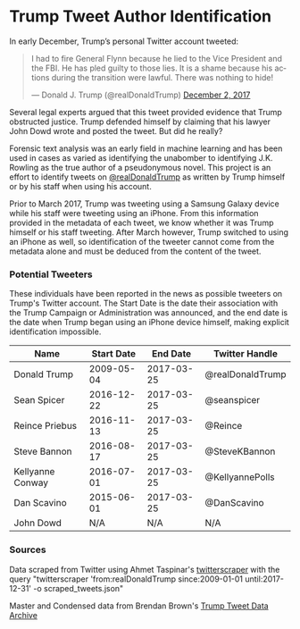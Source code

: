 # Trump Tweet Author Identification

In early December, Trump’s personal Twitter account tweeted:

<blockquote class="twitter-tweet" data-lang="en"><p lang="en" dir="ltr">I had to fire General Flynn because he lied to the Vice President and the FBI. He has pled guilty to those lies. It is a shame because his actions during the transition were lawful. There was nothing to hide!</p>&mdash; Donald J. Trump (@realDonaldTrump) <a href="https://twitter.com/realDonaldTrump/status/937007006526959618?ref_src=twsrc%5Etfw">December 2, 2017</a></blockquote>

Several legal experts argued that this tweet provided evidence that Trump obstructed justice. Trump defended himself by claiming that his lawyer John Dowd wrote and posted the tweet. But did he really?

Forensic text analysis was an early field in machine learning and has been used in cases as varied as identifying the unabomber to identifying J.K. Rowling as the true author of a pseudonymous novel. This project is an effort to identify tweets on [@realDonaldTrump](https://twitter.com/realdonaldtrump) as written by Trump himself or by his staff when using his account.

Prior to March 2017, Trump was tweeting using a Samsung Galaxy device while his staff were tweeting using an iPhone. From this information provided in the metadata of each tweet, we know whether it was Trump himself or his staff tweeting. After March however, Trump switched to using an iPhone as well, so identification of the tweeter cannot come from the metadata alone and must be deduced from the content of the tweet.

### Potential Tweeters

These individuals have been reported in the news as possible tweeters on Trump's Twitter account. The Start Date is the date their association with the Trump Campaign or Administration was announced, and the end date is the date when Trump began using an iPhone device himself, making explicit identification impossible.

|Name|Start Date|End Date|Twitter Handle|
|----|----------|--------|--------------|
|Donald Trump|2009-05-04|2017-03-25|@realDonaldTrump|
|Sean Spicer|2016-12-22|2017-03-25|@seanspicer|
|Reince Priebus|2016-11-13|2017-03-25|@Reince|
|Steve Bannon|2016-08-17|2017-03-25|@SteveKBannon|
|Kellyanne Conway|2016-07-01|2017-03-25|@KellyannePolls|
|Dan Scavino|2015-06-01|2017-03-25|@DanScavino|
|John Dowd|N/A|N/A|N/A|



### Sources

Data scraped from Twitter using Ahmet Taspinar's [twitterscraper](https://github.com/taspinar/twitterscraper) with the query "twitterscraper 'from:realDonaldTrump since:2009-01-01 until:2017-12-31' -o scraped_tweets.json"

Master and Condensed data from Brendan Brown's [Trump Tweet Data Archive](https://github.com/bpb27/trump_tweet_data_archive)

